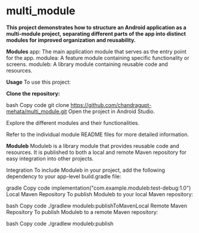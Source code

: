 # multi_module
**This project demonstrates how to structure an Android application as a multi-module project, separating different parts of the app into distinct modules for improved organization and reusability.**

**Modules**
app: The main application module that serves as the entry point for the app.
modulea: A feature module containing specific functionality or screens.
moduleb: A library module containing reusable code and resources.

**Usage**
To use this project:

**Clone the repository:**

bash
Copy code
git clone https://github.com/chandragupt-mehata/multi_module.git
Open the project in Android Studio.

Explore the different modules and their functionalities.

Refer to the individual module README files for more detailed information.

**Moduleb**
Moduleb is a library module that provides reusable code and resources. It is published to both a local and remote Maven repository for easy integration into other projects.

Integration
To include Moduleb in your project, add the following dependency to your app-level build.gradle file:

gradle
Copy code
implementation("com.example.moduleb:test-debug:1.0")
Local Maven Repository
To publish Moduleb to your local Maven repository:

bash
Copy code
./gradlew moduleb:publishToMavenLocal
Remote Maven Repository
To publish Moduleb to a remote Maven repository:

bash
Copy code
./gradlew moduleb:publish
